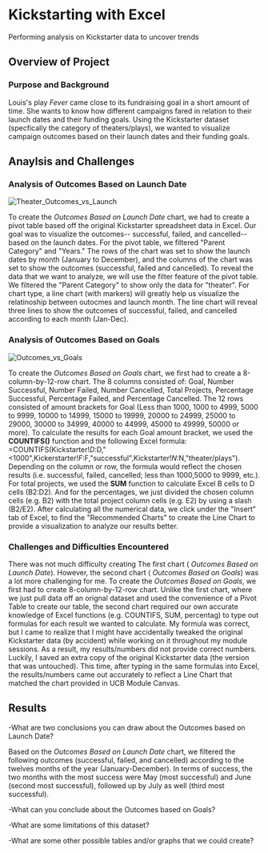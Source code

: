 # Kickstarting with Excel
Performing analysis on Kickstarter data to uncover trends 

## Overview of Project

### Purpose and Background

Louis's play _Fever_ came close to its fundraising goal in a short amount of time. She wants to know how different campaigns fared in relation to their launch dates and their funding goals. Using the Kickstarter dataset (specfically the category of theaters/plays), we wanted to visualize campaign outcomes based on their launch dates and their funding goals. 


## Anaylsis and Challenges

### Analysis of Outcomes Based on Launch Date

![Theater_Outcomes_vs_Launch](https://user-images.githubusercontent.com/107021231/175805827-35091fd8-cfc5-4952-8bfe-6dfd2f31595d.png)

To create the _Outcomes Based on Launch Date_ chart, we had to create a pivot table based off the original Kickstarter spreadsheet data in Excel. Our goal was to visualize the outcomes-- successful, failed, and cancelled-- based on the launch dates. For the pivot table, we filtered "Parent Category" and "Years." The rows of the chart was set to show the  launch dates by month (January to December), and the columns of the chart was set to show the outcomes (successful, failed and cancelled). To reveal the data that we want to analyze, we will use the filter feature of the pivot table. We filtered the "Parent Category" to show only the data for "theater". For chart type, a line chart (with markers) will greatly help us visualize the relatinoship between outocmes and launch month. The line chart will reveal three lines to show the outcomes of successful, failed, and cancelled according to each month (Jan-Dec).


### Analysis of Outcomes Based on Goals

![Outcomes_vs_Goals](https://user-images.githubusercontent.com/107021231/175806067-11afd0e1-cec4-47a1-9d9e-4a1c26737c21.png)

To create the _Outcomes Based on Goals_ chart, we first had to create a 8-column-by-12-row chart. The 8 columns consisted of: Goal, Number Successful, Number Failed, Number Cancelled, Total Projects, Percentage Successful, Percentage Failed, and Percentage Cancelled. The 12 rows consisted of amount brackets for Goal (Less than 1000, 1000 to 4999, 5000 to 9999, 10000 to 14999, 15000 to 19999, 20000 to 24999, 25000 to 29000, 30000 to 34999, 40000 to 44999, 45000 to 49999, 50000 or more). To calculate the results for each Goal amount bracket, we used the **COUNTIFS()** function and the following Excel formula: =COUNTIFS(Kickstarter!$D:$D,"<1000",Kickerstarter!$F:$F,"successful",Kickstarter!$N:$N,"theater/plays"). Depending on the column or row, the formula would reflect the chosen results (i.e. successful, failed, cancelled; less than 1000,5000 to 9999, etc.). For total projects, we used the **SUM** function to calculate Excel B cells to D cells (B2:D2). And for the percentages, we just divided the chosen column cells (e.g. B2) with the total project column cells (e.g. E2) by using a slash (B2/E2). After calculating all the numerical data, we click under the "Insert" tab of Excel, to find the "Recommended Charts" to create the Line Chart to provide a visualization to analyze our results better. 

### Challenges and Difficulties Encountered

There was not much difficulty creating The first chart ( _Outcomes Based on Launch Date_). However, the second chart ( _Outcomes Based on Goals_) was a lot more challenging for me. To create the _Outcomes Based on Goals_, we first had to create 8-column-by-12-row chart. Unlike the first chart, where we just pull data off an orignal dataset and used the convenience of a Pivot Table to create our table, the second chart required our own accurate knowledge of Excel functions (e.g. COUNTIFS, SUM, percentag) to type out formulas for each result we wanted to calculate. My formula was correct, but I came to realize that I might have accidentally tweaked the original Kickstarter data (by accident) while working on it throughout my module sessions. As a result, my results/numbers did not provide correct numbers. Luckily, I saved an extra copy of the original Kickstarter data (the version that was untouched). This time, after typing in the same formulas into Excel, the results/numbers came out accurately to reflect a Line Chart that matched the chart provided in UCB Module Canvas. 


## Results 

-What are two conclusions you can draw about the Outcomes based on Launch Date?

Based on the _Outcomes Based on Launch Date_ chart, we filtered the following outcomes (successful, failed, and cancelled) according to the twelves months of the year (January-December). In terms of success, the two months with the most success were May (most successful) and June (second most successful), followed up by July as well (third most successful). 

-What can you conclude about the Outcomes based on Goals?

-What are some limitations of this dataset?

-What are some other possible tables and/or graphs that we could create? 
